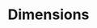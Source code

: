 ---
layout: default
bigquery: https://console.cloud.google.com/bigquery?p=covid-19-dimensions-ai&page=table&d=data&t=publications
contributors: Digital Science, https://www.digital-science.com/
cost: Free for personal, non-commercial use.
description: Dimensions contains more than 100 million publications, ranging from
  articles published in scholarly journals, books and book chapters, to preprints
  and conference proceedings. All publications are contextualized with linked data
  sets, funding, publications, patents, clinical trials, and policy documents. You
  can also view associated categories, funders, institutions, and researcher profiles.
documentation: https://docs.dimensions.ai/bigquery/index.html
last_edit: 04/08/2022, 05:50:06
location: https://www.dimensions.ai/products/free/
maintained_by: Digital Science, https://www.digital-science.com/
schema_fields:
- research_org_countries
- labels
- funding_cny
- category_rcdc
- funder_org_cities
- id
- name
- book_series_title
- categories
- application_number
- foa_number
- expiration_year
- metrics
- relationships
- associated_publication_pmid
- family_id
- date
- category_hrcs_hc
- funder_countries
- citation_string
- publication_date
- pages
- acronyms
- start_year
- embargo_date
- citations_count
- date_imported_gbq
- original_title
- granted_date
- assignee_orgs
- filing_status
- funder_orgs
- original_assignee
- mesh_terms
- family_count
- funding_amount
- funding_currency
- category_for
- eisbn
- research_org_state_codes
- email_address
- ipcr
- funding_chf
- book_title
- address
- types
- funding_jpy
- doi
- funding_gbp
- publication_year
- clinical_trial_ids
- journal
- links
- date_inserted
- research_org_cities
- family_members_ids
- priority_date
- funder_org
- interventions
- brief_title
- end_year
- external_ids
- phase
- publication_ids
- arxiv_id
- original_abstract
- description
- patent_ids
- category_uoa
- funder_org_state_codes
- original_assignee_countries
- current_assignee_countries
- priority_year
- year
- resulting_publication_ids
- assignee_countries
- gender
- subtitles
- established
- current_assignee_orgs
- start_date
- date_print
- parent_id
- funding_cad
- acknowledgements
- date_modified
- end_date
- title
- expiration_date
- type
- associated_publication_arxiv_id
- reference_ids
- category_icrp_ct
- supporting_grant_ids
- conditions
- cited_by_ids
- editors
- license
- language
- funding_aud
- funding_usd
- linkout
- legal_events
- organisation_details
- altmetrics
- resulting_publication_doi
- isbn
- grant_number
- filing_year
- acronym
- pmid
- date_online
- category_hrcs_rac
- category_sdg
- legal_status
- created_date
- research_org_state_names
- publisher
- proceedings_title
- aliases
- inventor_names
- researcher_ids
- category_hra
- authors
- funder_org_countries
- status
- registry
- category_bra
- investigators
- filing_date
- repository_id
- research_org_country_names
- mesh_headings
- open_access_categories
- active_years
- associated_publication_doi
- pmcid
- conference
- current_assignee
- research_orgs
- funding_eur
- volume
- repository_url
- open_access_categories_v2
- abstract
- category_icrp_cso
- wikipedia_url
- cpc
- source_id
- issue
- repository_name
- granted_year
- concepts
- jurisdiction
- funder_org_acronyms
- citations
- funding_details
- kind
- original_assignee_orgs
- journal_lists
- associated_grant_ids
- date_normal
- associated_publication_id
- funding_nzd
- research_org_city_names
shortname: dimensions
tags:
- scholarly literature
- patents
- funding
- clinical trials
- academic profiles
terms_of_use: 'Use of both the Dimensions COVID-19 dataset and full Dimensions dataset
  are subject to the Dimensions Terms of use: https://www.dimensions.ai/policies-terms-legal '
title: Dimensions
uuid: dcff88bd-fe6b-4fdb-8159-809bf9d7bc1c
---